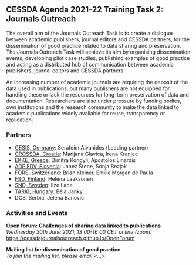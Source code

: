 ## CESSDA Agenda 2021-22 Training Task 2: Journals Outreach

The overall aim of the Journals Outreach Task is to create a dialogue between academic publishers, journal editors and CESSDA partners, for the dissemination of good practice related to data sharing and preservation. The Journals Outreach Task will achieve its aim by organising dissemination events, developing  pilot case studies, publishing examples of good practice and acting as a distributed hub of communication between academic publishers, journal editors and CESSDA partners.

An increasing number of academic journals are requiring the deposit of the data used in publications, but many publishers are not equipped for handling these or lack the resources for long-term preservation of data and documentation. Researchers are also under pressure by funding bodies, own institutions and the research community to make the data linked to academic publications widely available for reuse, transparency or replication.

### Partners
- [GESIS, Germany](https://www.gesis.org/en/institute/departments/data-services-for-the-social-sciences): Serafeim Alvanides (Leading partner) <br>
- [CROSSDA, Croatia](https://www.crossda.hr): Marijana Glavica, Irena Kranjec <br>
- [EKKE, Greece](https://www.ekke.gr/en): Dimitra Kondyli, Apostolos Linardis <br>
- [ADP.FDV, Slovenia](https://www.adp.fdv.uni-lj.si/eng/): Janez Štebe, Sonja Bezjak <br>
- [FORS, Switzerland](https://forscenter.ch/data-services): Brian Kleiner, Emilie Morgan de Paula <br>
- [FSD, Finland](https://www.fsd.tuni.fi/en/services): Helena Laaksonen <br>
- [SND, Sweden](https://snd.gu.se/en): Ilze Lace <br>
- [TARKI, Hungary](https://adatbank.tarki.hu/en): Béla Janky <br>
- DCS, Serbia: Jelena Banovic <br>

### Activities and Events
**Open forum: Challenges of sharing data linked to publications** <br>
_Wednesday 30th June 2021, 13:00-16:00 CET online (zoom)_ <br>
<a href="https://cessdajournalsoutreach.github.io/OpenForum" target="_blank">https://cessdajournalsoutreach.github.io/OpenForum</a>
<br>

**Mailing list for dissemination of good practice** <br>
_To join the mailing list, please email <...>_

<!--
```markdown
# Header 1
## Header 2
### Header 3
- Bulleted
- List
1. Numbered
2. List
**Bold** and _Italic_ and `Code` text
[Link](url) and ![Image](src)
```

For more details see [GitHub Flavored Markdown](https://guides.github.com/features/mastering-markdown/).

### Jekyll Themes
Your Pages site will use the layout and styles from the Jekyll theme you have selected in your [repository settings](https://github.com/pmarsceill/test-jtd/settings). The name of this theme is saved in the Jekyll `_config.yml` configuration file.

### Support or Contact
Having trouble with Pages? Check out our [documentation](https://help.github.com/categories/github-pages-basics/) or [contact support](https://github.com/contact) and we’ll help you sort it out.
-->
